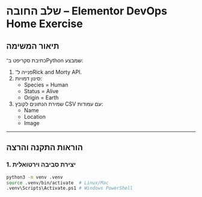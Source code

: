 # שלב החובה – Elementor DevOps Home Exercise

## תיאור המשימה
כתיבת סקריפט ב־Python שמבצע:
1. פנייה ל־Rick and Morty API.
2. סינון דמויות:
   - Species = Human
   - Status = Alive
   - Origin = Earth
3. שמירת הנתונים לקובץ CSV עם עמודות:
   - Name
   - Location
   - Image

---

## הוראות התקנה והרצה

### 1. יצירת סביבה וירטואלית
```bash
python3 -m venv .venv
source .venv/bin/activate  # Linux/Mac
.venv\Scripts\Activate.ps1 # Windows PowerShell
